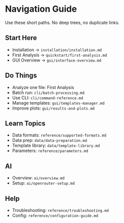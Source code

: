 # Navigation Guide

Use these short paths. No deep trees, no duplicate links.

## Start Here
- Installation → `installation/installation.md`
- First Analysis → `quickstart/first-analysis.md`
- GUI Overview → `gui/interface-overview.md`

## Do Things
- Analyze one file: First Analysis
- Batch run: `cli/batch-processing.md`
- Use CLI: `cli/command-reference.md`
- Manage templates: `gui/templates-manager.md`
- Improve plots: `gui/results-and-plots.md`

## Learn Topics
- Data formats: `reference/supported-formats.md`
- Data prep: `data/data-preparation.md`
- Template library: `data/template-library.md`
- Parameters: `reference/parameters.md`

## AI
- Overview: `ai/overview.md`
- Setup: `ai/openrouter-setup.md`

## Help
- Troubleshooting: `reference/troubleshooting.md`
- Config: `reference/configuration-guide.md`